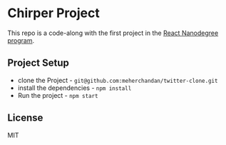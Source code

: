# Chirper Project

This repo is a code-along with the first project in the [React Nanodegree program](https://www.udacity.com/course/react-nanodegree--nd019).

## Project Setup

* clone the Project - `git@github.com:meherchandan/twitter-clone.git`
* install the dependencies - `npm install`
* Run the project - `npm start`



## License

MIT

